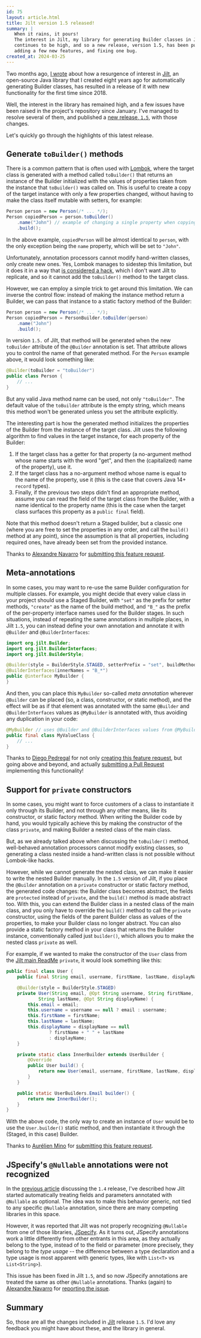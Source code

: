 ```yaml
---
id: 75
layout: article.html
title: Jilt version 1.5 released!
summary: |
   When it rains, it pours!
   The interest in Jilt, my library for generating Builder classes in Java,
   continues to be high, and so a new release, version 1.5, has been published,
   adding a few new features, and fixing one bug.
created_at: 2024-03-25
---
```


Two months ago, [I wrote](/new-versions-of-jilt-released)
about how a resurgence of interest in [Jilt](https://github.com/skinny85/jilt),
an open-source Java library that I created eight years ago for automatically generating Builder classes,
has resulted in a release of it with new functionality for the first time since 2018.

Well, the interest in the library has remained high,
and a few issues have been raised in the project's repository since January.
I've managed to resolve several of them,
and published a [new release, `1.5`](https://github.com/skinny85/jilt/blob/master/Changelog.md#version-15---2024-03-23),
with those changes.

Let's quickly go through the highlights of this latest release.

## Generate `toBuilder()` methods

There is a common pattern that is often used with [Lombok](https://projectlombok.org),
where the target class is generated with a method called `toBuilder()`
that returns an instance of the Builder initialized with the values of properties taken from the instance that `toBuilder()` was called on.
This is useful to create a copy of the target instance with only a few properties changed,
without having to make the class itself mutable with setters, for example:

```java
Person person = new Person(/* ... */);
Person copiedPerson = person.toBuilder()
    .name("John") // example of changing a single property when copying the instance
    .build();
```

In the above example, `copiedPerson` will be almost identical to `person`,
with the only exception being the `name` property, which will be set to `"John"`.

Unfortunately, annotation processors cannot modify hand-written classes, only create new ones.
Yes, Lombok manages to sidestep this limitation, but it does it in a way that
[is considered a hack](https://notatube.blogspot.com/2010/11/project-lombok-trick-explained.html),
which I don't want Jilt to replicate,
and so it cannot add the `toBuilder()` method to the target class.

However, we can employ a simple trick to get around this limitation.
We can inverse the control flow: instead of making the instance method return a Builder,
we can pass that instance to a static factory method of the Builder:

```java
Person person = new Person(/* ... */);
Person copiedPerson = PersonBuilder.toBuilder(person)
    .name("John")
    .build();
```

In version `1.5.` of Jilt, that method will be generated when the new `toBuilder`
attribute of the `@Builder` annotation is set.
That attribute allows you to control the name of that generated method.
For the `Person` example above, it would look something like:

```java
@Builder(toBuilder = "toBuilder")
public class Person {
    // ...
}
```

But any valid Java method name can be used, not only `"toBuilder"`.
The default value of the `toBuilder` attribute is the empty string,
which means this method won't be generated unless you set the attribute explicitly.

The interesting part is how the generated method initializes the properties of the Builder from the instance of the target class.
Jilt uses the following algorithm to find values in the target instance,
for each property of the Builder:

1. If the target class has a getter for that property
   (a no-argument method whose name starts with the word "get",
   and then the (capitalized) name of the property), use it.
2. If the target class has a no-argument method whose name is equal to the name of the property, use it
   (this is the case that covers Java 14+ `record` types).
3. Finally, if the previous two steps didn't find an appropriate method,
   assume you can read the field of the target class from the Builder,
   with a name identical to the property name
   (this is the case when the target class surfaces this property as a `public final` field).

Note that this method doesn't return a Staged builder,
but a classic one (where you are free to set the properties in any order,
and call the `build()` method at any point),
since the assumption is that all properties, including required ones,
have already been set from the provided instance.

Thanks to [Alexandre Navarro](https://twitter.com/alex_j_navarro) for
[submitting this feature request](https://github.com/skinny85/jilt/issues/16).

## Meta-annotations

In some cases, you may want to re-use the same Builder configuration for multiple classes.
For example, you might decide that every value class in your project should use a Staged Builder,
with `"set"` as the prefix for setter methods, `"create"` as the name of the build method,
and `"B_"` as the prefix of the per-property interface names used for the Builder stages.
In such situations, instead of repeating the same annotations in multiple places,
in Jilt `1.5`, you can instead define your own annotation and annotate it with `@Builder` and `@BuilderInterfaces`:

```java
import org.jilt.Builder;
import org.jilt.BuilderInterfaces;
import org.jilt.BuilderStyle;

@Builder(style = BuilderStyle.STAGED, setterPrefix = "set", buildMethod = "create")
@BuilderInterfaces(innerNames = "B_*")
public @interface MyBuilder {
}
```

And then, you can place this `MyBuilder` so-called _meta annotation_ wherever `@Builder` can be placed
(so, a class, constructor, or static method),
and the effect will be as if that element was annotated with the same `@Builder` and `@BuilderInterfaces`
values as `@MyBuilder` is annotated with, thus avoiding any duplication in your code:

```java
@MyBuilder // uses @Builder and @BuilderInterfaces values from @MyBuilder
public final class MyValueClass {
    // ...
}
```

Thanks to [Diego Pedregal](https://www.linkedin.com/in/diegopedregal)
for not only [creating this feature request](https://github.com/skinny85/jilt/issues/14),
but going above and beyond,
and actually [submitting a Pull Request](https://github.com/skinny85/jilt/pull/15)
implementing this functionality!

## Support for `private` constructors

In some cases, you might want to force customers of a class to instantiate it only through its Builder,
and not through any other means, like its constructor, or static factory method.
When writing the Builder code by hand, you would typically achieve this by making the constructor of the class `private`,
and making Builder a nested class of the main class.

But, as we already talked above when discussing the `toBuilder()` method,
well-behaved annotation processors cannot modify existing classes,
so generating a class nested inside a hand-written class is not possible without Lombok-like hacks.

However, while we cannot generate the nested class,
we can make it easier to write the nested Builder manually.
In the `1.5` version of Jilt, if you place the `@Builder`
annotation on a `private` constructor or static factory method,
the generated code changes: the Builder class becomes abstract,
the fields are `protected` instead of `private`, and the `build()` method is made abstract too.
With this, you can extend the Builder class in a nested class of the main class,
and you only have to override the `build()` method to call the `private` constructor,
using the fields of the parent Builder class as values of the properties,
to make your Builder class no longer abstract.
You can also provide a static factory method in your class that returns the Builder instance,
conventionally called just `builder()`, which allows you to make the nested class `private` as well.

For example, if we wanted to make the constructor of the `User` class from the
[Jilt main ReadMe](https://github.com/skinny85/jilt#optional-properties) `private`,
it would look something like this:

```java
public final class User {
    public final String email, username, firstName, lastName, displayName;

    @Builder(style = BuilderStyle.STAGED)
    private User(String email, @Opt String username, String firstName,
            String lastName, @Opt String displayName) {
        this.email = email;
        this.username = username == null ? email : username;
        this.firstName = firstName;
        this.lastName = lastName;
        this.displayName = displayName == null
                ? firstName + " " + lastName
                : displayName;
    }

    private static class InnerBuilder extends UserBuilder {
        @Override
        public User build() {
            return new User(email, username, firstName, lastName, displayName);
        }
    }

    public static UserBuilders.Email builder() {
        return new InnerBuilder();
    }
}
```

With the above code, the only way to create an instance of `User` would be to use the `User.builder()`
static method, and then instantiate it through the (Staged, in this case) Builder.

Thanks to [Aurélien Mino](https://twitter.com/AurelienMino) for
[submitting this feature request](https://github.com/skinny85/jilt/issues/13).

## JSpecify's `@Nullable` annotations were not recognized

In the [previous article](/new-versions-of-jilt-released#-nullable-annotation-should-make-properties-optional)
discussing the `1.4` release,
I've described how Jilt started automatically treating fields and parameters annotated with
`@Nullable` as optional.
The idea was to make this behavior generic,
not tied to any specific `@Nullable` annotation,
since there are many competing libraries in this space.

However, it was reported that Jilt was not properly recognizing `@Nullable` from one of those libraries,
[JSpecify](https://jspecify.dev).
As it turns out, JSpecify annotations work a little differently from other entrants in this area,
as they actually belong to the type, instead of to the field or parameter
(more precisely, they belong to the _type usage_ --
the difference between a type declaration and a type usage is most apparent with generic types,
like with `List<T>` vs `List<String>`).

This issue has been fixed in Jilt `1.5`,
and so now JSpecify annotations are treated the same as other `@Nullable` annotations.
Thanks (again) to [Alexandre Navarro](https://twitter.com/alex_j_navarro) for
[reporting the issue](https://github.com/skinny85/jilt/issues/11#issuecomment-2002620000).

## Summary

So, those are all the changes included in [Jilt](https://github.com/skinny85/jilt) release `1.5`.
I'd love any feedback you might have about these, and the library in general.
